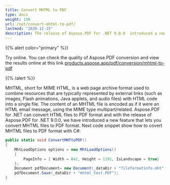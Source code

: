 ```yaml
---
title: Convert MHTML to PDF 
type: docs
weight: 150
url: /net/convert-mhtml-to-pdf/
lastmod: "2020-12-15"
description: The release of Aspose.PDF for .NET 9.0.0  introduced a new feature that allows you convert MHT files to PDF format.
---
```


{{% alert color="primary" %}}

Try online. You can check the quality of Aspose.PDF conversion and view the results online at this link [products.aspose.app/pdf/conversion/mhtml-to-pdf](https://products.aspose.app/pdf/conversion/mhtml-to-pdf)

{{% /alert %}}

MHTML, short for MIME HTML, is a web page archive format used to combine resources that are typically represented by external links (such as images, Flash animations, Java applets, and audio files) with HTML code into a single file. The content of an MHTML file is encoded as if it were an HTML email message, using the MIME type multipart/related. Aspose.PDF for .NET can convert HTML files to PDF format and with the release of Aspose.PDF for .NET 9.0.0, we have introduced a new feature that lets you convert MHTML files to PDF format.
Next code snippet show how to covert MHTML files to PDF format with C#:

```csharp
public static void ConvertMHTtoPDF()
{
    MhtLoadOptions options = new MhtLoadOptions()
    {
        PageInfo = { Width = 842, Height = 1191, IsLandscape = true}
    };
    Document pdfDocument= new Document(_dataDir + "fileformatinfo.mht", options);
    pdfDocument.Save(_dataDir + "mhtml_test.PDF");
}
```
